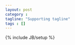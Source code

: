 ```yaml
---
layout: post
category :
tagline: "Supporting tagline"
tags : []
---
```

{% include JB/setup %}


##
